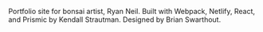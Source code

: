 Portfolio site for bonsai artist, Ryan Neil. Built with Webpack, Netlify, React, and Prismic by Kendall Strautman. Designed by Brian Swarthout. 